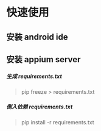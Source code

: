 # 快速使用
## 安装 android ide

## 安装 appium server

##### 生成 requirements.txt
> pip freeze > requirements.txt
##### 倒入依赖 requirements.txt
> pip install -r requirements.txt